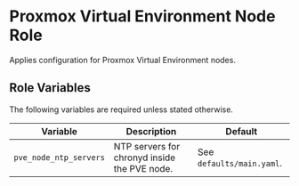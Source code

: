 # Proxmox Virtual Environment Node Role

Applies configuration for Proxmox Virtual Environment nodes.

## Role Variables

The following variables are required unless stated otherwise.

| Variable | Description | Default |
| -- | -- | -- |
| `pve_node_ntp_servers` | NTP servers for chronyd inside the PVE node. | See `defaults/main.yaml`. |
